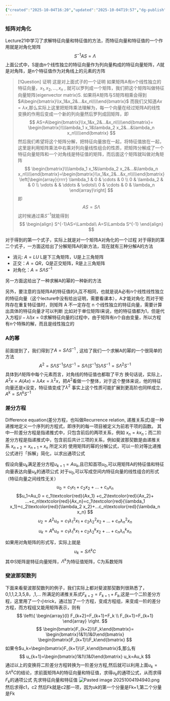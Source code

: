 ```yaml
---
{"created":"2025-10-04T16:20","updated":"2025-10-04T19:57","dg-publish":true,"permalink":"/math/Linear Algebra/Lecture 22 对角化, A的幂/","dgPassFrontmatter":true,"noteIcon":""}
---
```


### 矩阵对角化
Lecture21中学习了求解特征向量和特征值的方法，而特征向量和特征值的一个作用就是对角化矩阵
$$
S^{-1}AS=\Lambda
$$
上面公式中，S是由n个线性独立的特征向量作为列向量构成的特征向量矩阵，$\Lambda$就是对角阵，是n个特征值作为对角线上的元素的方阵
> [!Question] 证明
> 这是对上面式子的一个证明
> 如果矩阵A有n个线性独立的特征向量，$x_1,x_2,...,x_n$ , 就可以罗列成一个矩阵，我们把这个矩阵叫做特征向量矩阵(eigenvector matrix)S.
> 如果将A矩阵与S矩阵相乘会得到$A\begin{bmatrix}\\x_1&x_2&...&x_n\\\\\end{bmatrix}$
> 而我们又知道$Ax=\lambda x$,那么实际上这里把矩阵乘法理解为，每一个向量在经过矩阵A的线性变换的作用后变成一个新的列向量然后罗列成回矩阵，即
> $$
> AS=A\begin{bmatrix}\\x_1&x_2&...&x_n\\\\\end{bmatrix}=
> \begin{bmatrix}\\\lambda_1 x_1&\lambda_2 x_2&...&\lambda_n x_n\\\\\end{bmatrix}
> $$
> 然后我们希望将这个矩阵分解，把特征向量放在一起，将特征值放在一起，这里是利用矩阵乘法中右乘对列向量线性组合的性质，把矩阵分解成了一个特征向量矩阵和一个对角线是特征值的矩阵，而后面这个矩阵就叫做对角矩阵
> $$
> \begin{bmatrix}\\\lambda_1 x_1&\lambda_2 x_2&...&\lambda_n x_n\\\\\end{bmatrix}=\begin{bmatrix}\\x_1&x_2&...&x_n\\\\\end{bmatrix}\left[\begin{array}{rrrr}
>         \lambda_1 & 0 & \cdots & 0 \\
>         0 & \lambda_2 &  & 0 \\
>         \vdots & & \ddots & \vdots\\
>         0 & \cdots & 0 & \lambda_n
>     \end{array}\right]
> $$
> 即
> $$
> AS=S\Lambda
> $$
> 这时候通过乘$S^{-1}$就能得到
> $$
> \begin{align}
> S^{-1}AS=\Lambda\\
> A=S\Lambda S^{-1}
> \end{align}
> $$

对于得到的第一个式子，实际上就是对一个矩阵A对角化的一个过程
对于得到的第二个式子，一方面这给出了分解矩阵A的新方法，现在就有三种分解A的方法
- 消元: $A=LU$ L是下三角矩阵，U是上三角矩阵
- 正交：$A=QR$，Q是正交矩阵，R是上三角矩阵
- 对角化：$A=S\Lambda S^{-1}$

另一方面这给出了一种求解A的幂的一种新的方法

另外，要注意的当矩阵A的特征值的$\lambda_i$互不相同，也就是说A必有n个线性线性独立的特征向量（这个lecture中没有给出证明，需要看课本），A才能对角化
而对于矩阵存在重复特征值时，则矩阵 A 不一定存在 n 个线性独立的特征向量，需要计算出具体的特征向量才可以判断
比如对于单位矩阵I来说，他的特征值都为1，但是代入方程$(I-\lambda I)x=0$求解特征向量的过程中，由于矩阵有n个自由变量，所以方程有n个特殊的解，而且是线性独立的


### A的幂
前面提到了，我们得到了$A=S\Lambda S^{-1}$ , 这给了我们一个求解A的幂的一个很简单的方法
$$
A^2=S\Lambda S^{-1}S\Lambda S^{-1}=S\Lambda (S^{-1}S)\Lambda S^{-1}=S\Lambda^2 S^{-1}
$$具体到$\Lambda$矩阵中每个元素而言，对角线的特征值也都取了平方
换句话说，实际上，$A^2x=A(Ax)=\lambda Ax=\lambda^2 x$，把$A^2$看做一个整体，对于这个整体来说，他的特征向量还是x没变，特征值变成了$\lambda^2$
事实上这个性质可能扩展到更高阶也同样成立，$A^k=S\Lambda^k S^{-1}$

### 差分方程
Difference equation(差分方程，也叫做Recurrence relation, 递推关系式)是一种递推地定义一个序列的方程式，即序列的每一项目被定义为前若干项的函数。
其中一阶差分方程是指递推式中，只包含前后的两项关系，例如 $x_n=kx_n$；而二阶差分方程是指递推式中，包含前后共计三项的关系，例如斐波那契数是由递推关系 $x_{n+2}=x_{n+1}+x_{n}$ 所定义的
使用矩阵的幂的分解公式，可以一阶对等比递推公式进行「拆解」简化，以求出通项公式

假设向量$u_k$满足差分方程$u_{k+1}=Au_k$,且已知首项$u_0$,可以用矩阵A的特征值和特征向量表达向量$u_k$的通项公式
对于$u_0$,可以写成空间内特征向量的线性组合的形式（特征向量之间线性无关）
$$
u_0 = c_1x_1+c_2x_2+ ...+c_nx_n
$$
$$u_1=Au_0 = c_1\textcolor{red}{Ax_1} +c_2\textcolor{red}{Ax_2}+ ...+c_n\textcolor{red}{Ax_n}=c_1\textcolor{red}{\lambda_1 x_1}+c_2\textcolor{red}{\lambda_2 x_2}+...c_n\textcolor{red}{\lambda_n x_n}
$$
$$
u_2=A^2u_o=c_1\lambda_1^2x_1+c_2\lambda_2^2x_2+...+c_n\lambda_n^2x_n
$$
$$
u_k=A^ku_o=c_1\lambda_1^kx_1+c_2\lambda_2^kx_2+...+c_n\lambda_n^kx_n
$$

如果用对角矩阵的形式写，实际上就是
$$
u_k=S\Lambda^kC
$$
其中S矩阵是特征向量矩阵，$\Lambda^k$为特征值矩阵，C为系数矩阵

### 斐波那契数列
下面来看斐波那契数列的例子，我们实际上都对斐波那契数列很熟悉了，0,1,1,2,3,5,8，,1,... 所满足的递推关系式$F_{k+2}=F_{k+1}+F_{k}$,这是一个二阶差分方程，这里用了一个小trick，通过加了一个方程，变成方程组，来变成一阶的差分方程，而方程组又能用矩阵表示，则有
$$
\left\{
\begin{array}{l}
    F_{k+2}=F_{k+1}+F_k \\
    F_{k+1}=F_{k+1} 
\end{array}
\right.
$$
$$
\begin{bmatrix}F_{k+2}\\F_k\end{bmatrix}=
\begin{bmatrix}1&1\\1&0\end{bmatrix}
\begin{bmatrix}F_{k+1}\\F_k\end{bmatrix}
$$
如果令$u_k=\begin{bmatrix}F_{k+1}\\F_k\end{bmatrix}$,那么有
$$
u_{k+1}=\begin{bmatrix}1&1\\1&0\end{bmatrix} u_k=Au_k
$$
通过以上的变换将二阶差分方程转换为一阶差分方程,然后就可以利用上面$u_k=S\Lambda^kC$的结论，求前面矩阵A的特征向量和特征值，求得$u_k$的通项公式，从而求得$F_k$的通项公式
先求特征向量和特征值
![Pasted image 20251004194940.png](/img/user/accessory/Pasted%20image%2020251004194940.png)
然后求得c1，c2
然后Fk就是c2那一项，因为uk的第一个分量是Fk+1,第二个分量是Fk
